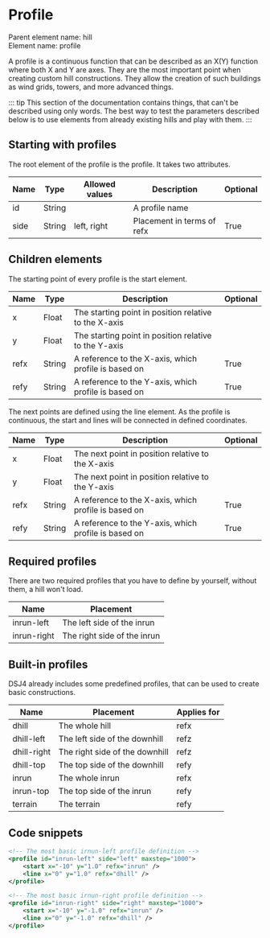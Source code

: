 # Profile

Parent element name: hill\
Element name: profile

A profile is a continuous function that can be described as an X(Y) function where both X and Y are axes. They are the most important point when creating custom hill constructions. They allow the creation of such buildings as wind grids, towers, and more advanced things.

::: tip
This section of the documentation contains things, that can't be described using only words. The best way to test the parameters described below is to use elements from already existing hills and play with them.
:::

## Starting with profiles

The root element of the profile is the profile. It takes two attributes.

| Name | Type   | Allowed values | Description                | Optional |
| ---- | ------ | -------------- | -------------------------- | -------- |
| id   | String |                | A profile name             |          |
| side | String | left, right    | Placement in terms of refx | True     |

## Children elements

The starting point of every profile is the start element.

| Name | Type   | Description                                           | Optional |
| ---- | ------ | ----------------------------------------------------- | -------- |
| x    | Float  | The starting point in position relative to the X-axis |          |
| y    | Float  | The starting point in position relative to the Y-axis |          |
| refx | String | A reference to the X-axis, which profile is based on  | True     |
| refy | String | A reference to the Y-axis, which profile is based on  | True     |

The next points are defined using the line element. As the profile is continuous, the start and lines will be connected in defined coordinates.

| Name | Type   | Description                                          | Optional |
| ---- | ------ | ---------------------------------------------------- | -------- |
| x    | Float  | The next point in position relative to the X-axis    |          |
| y    | Float  | The next point in position relative to the Y-axis    |          |
| refx | String | A reference to the X-axis, which profile is based on | True     |
| refy | String | A reference to the Y-axis, which profile is based on | True     |

## Required profiles

There are two required profiles that you have to define by yourself, without them, a hill won't load.

| Name        | Placement                   |
| ----------- | --------------------------- |
| inrun-left  | The left side of the inrun  |
| inrun-right | The right side of the inrun |

## Built-in profiles

DSJ4 already includes some predefined profiles, that can be used to create basic constructions.

| Name        | Placement                      | Applies for |
| ----------- | ------------------------------ | ----------- |
| dhill       | The whole hill                 | refx        |
| dhill-left  | The left side of the downhill  | refz        |
| dhill-right | The right side of the downhill | refz        |
| dhill-top   | The top side of the downhill   | refy        |
| inrun       | The whole inrun                | refx        |
| inrun-top   | The top side of the inrun      | refy        |
| terrain     | The terrain                    | refy        |

## Code snippets

``` xml
<!-- The most basic irnun-left profile definition -->
<profile id="inrun-left" side="left" maxstep="1000">
    <start x="-10" y="1.0" refx="inrun" />
    <line x="0" y="1.0" refx="dhill" />
</profile>
```

``` xml
<!-- The most basic irnun-right profile definition -->
<profile id="inrun-right" side="right" maxstep="1000">
    <start x="-10" y="-1.0" refx="inrun" />
    <line x="0" y="-1.0" refx="dhill" />
</profile>
```
